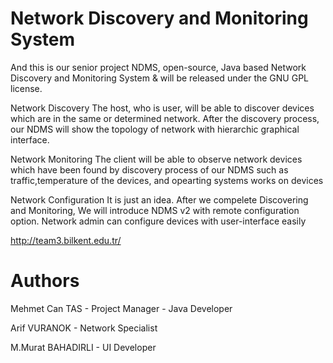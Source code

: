 Network Discovery and Monitoring System
=======================================

And this is our senior project NDMS, open-source, Java based Network Discovery and Monitoring System & will be released under the GNU GPL license.

Network Discovery
The host, who is user, will be able to discover devices which are in the same or determined network. After the discovery process, our NDMS will show the topology of network with hierarchic graphical interface.

Network Monitoring
The client will be able to observe network devices which have been found by discovery process of our NDMS such as traffic,temperature of the devices, and opearting systems works on devices

Network Configuration
It is just an idea. After we compelete Discovering and Monitoring, We will introduce NDMS v2 with remote configuration option. Network admin can configure devices with user-interface easily


http://team3.bilkent.edu.tr/

Authors
========

Mehmet Can TAS - Project Manager - Java Developer

Arif VURANOK - Network Specialist

M.Murat BAHADIRLI - UI Developer

